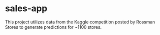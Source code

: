 # sales-app
This project utilizes data from the Kaggle competition posted by Rossman Stores to generate predictions for ~1100 stores. 
